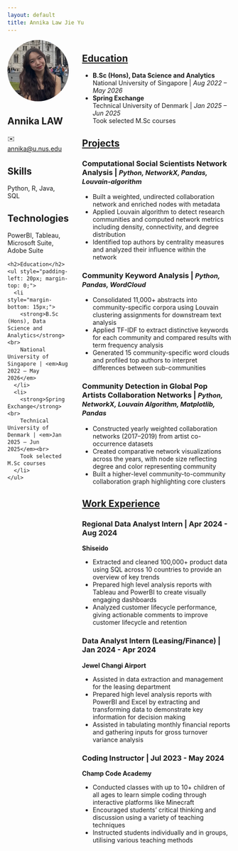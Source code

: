 ```yaml
---
layout: default
title: Annika Law Jie Yu
---
```


<div style="display: flex; gap: 30px; align-items: flex-start;">

  <!-- Left column: photo + contact -->
  <div style="flex: 1; max-width: 200px;">
    <img src="/assets/photo.jpg" alt="Annika" style="width:100%; border-radius:50%; object-fit:cover;">
    <h2>Annika LAW</h2>
    <p>✉️ <a href="mailto:annika@u.nus.edu">annika@u.nus.edu</a></p>
    <h2>Skills</h2>
    <p>Python, R, Java, SQL</p>
    <h2>Technologies</h2>
    <p>PowerBI, Tableau, Microsoft Suite, Adobe Suite</p>
    
    <h2>Education</h2>
    <ul style="padding-left: 20px; margin-top: 0;">
      <li style="margin-bottom: 15px;">
        <strong>B.Sc (Hons), Data Science and Analytics</strong><br>
        National University of Singapore | <em>Aug 2022 – May 2026</em>
      </li>
      <li>
        <strong>Spring Exchange</strong><br>
        Technical University of Denmark | <em>Jan 2025 – Jun 2025</em><br>
        Took selected M.Sc courses
      </li>
    </ul>
  </div>

  <!-- Right column: main content -->
<div style="flex: 3;">

  <!-- Education -->
  <h2 style="text-decoration: underline;">Education</h2>
  <ul>
    <li><strong>B.Sc (Hons), Data Science and Analytics</strong><br>
        National University of Singapore | <em>Aug 2022 – May 2026</em>
    </li>
    <li><strong>Spring Exchange</strong><br>
        Technical University of Denmark | <em>Jan 2025 – Jun 2025</em><br>
        Took selected M.Sc courses
    </li>
  </ul>

  <!-- Projects -->
  <h2 style="text-decoration: underline;">Projects</h2>

  <h3>
    Computational Social Scientists Network Analysis |
    <span style="font-size: 0.9em; font-style: italic;"> Python, NetworkX, Pandas, Louvain-algorithm</span>
  </h3>
  <ul>
    <li>Built a weighted, undirected collaboration network and enriched nodes with metadata</li>
    <li>Applied Louvain algorithm to detect research communities and computed network metrics including density, connectivity, and degree distribution</li>
    <li>Identified top authors by centrality measures and analyzed their influence within the network</li>
  </ul>

  <h3>
    Community Keyword Analysis |
    <span style="font-size: 0.9em; font-style: italic;"> Python, Pandas, WordCloud</span>
  </h3>
  <ul>
    <li>Consolidated 11,000+ abstracts into community-specific corpora using Louvain clustering assignments for downstream text analysis</li>
    <li>Applied TF-IDF to extract distinctive keywords for each community and compared results with term frequency analysis</li>
    <li>Generated 15 community-specific word clouds and profiled top authors to interpret differences between sub-communities</li>
  </ul>

  <h3>
    Community Detection in Global Pop Artists Collaboration Networks |
    <span style="font-size: 0.9em; font-style: italic;"> Python, NetworkX, Louvain Algorithm, Matplotlib, Pandas</span>
  </h3>
  <ul>
    <li>Constructed yearly weighted collaboration networks (2017–2019) from artist co-occurrence datasets</li>
    <li>Created comparative network visualizations across the years, with node size reflecting degree and color representing community</li>
    <li>Built a higher-level community-to-community collaboration graph highlighting core clusters</li>
  </ul>

<!-- Work Experience -->
<h2 style="text-decoration: underline;">Work Experience</h2>

<h3>
  Regional Data Analyst Intern | Apr 2024 - Aug 2024
</h3>
<p><strong>Shiseido</strong></p>
<ul>
  <li>Extracted and cleaned 100,000+ product data using SQL across 10 countries to provide an overview of key trends</li>
  <li>Prepared high level analysis reports with Tableau and PowerBI to create visually engaging dashboards</li>
  <li>Analyzed customer lifecycle performance, giving actionable comments to improve customer lifecycle and retention</li>
</ul>

<h3>
  Data Analyst Intern (Leasing/Finance) | Jan 2024 - Apr 2024
</h3>
<p><strong>Jewel Changi Airport</strong></p>
<ul>
  <li>Assisted in data extraction and management for the leasing department</li>
  <li>Prepared high level analysis reports with PowerBI and Excel by extracting and transforming data to demonstrate key information for decision making</li>
  <li>Assisted in tabulating monthly financial reports and gathering inputs for gross turnover variance analysis</li>
</ul>

<h3>
  Coding Instructor | Jul 2023 - May 2024
</h3>
<p><strong>Champ Code Academy</strong></p>
<ul>
  <li>Conducted classes with up to 10+ children of all ages to learn simple coding through interactive platforms like Minecraft</li>
  <li>Encouraged students’ critical thinking and discussion using a variety of teaching techniques</li>
  <li>Instructed students individually and in groups, utilising various teaching methods</li>
</ul>


</div>
